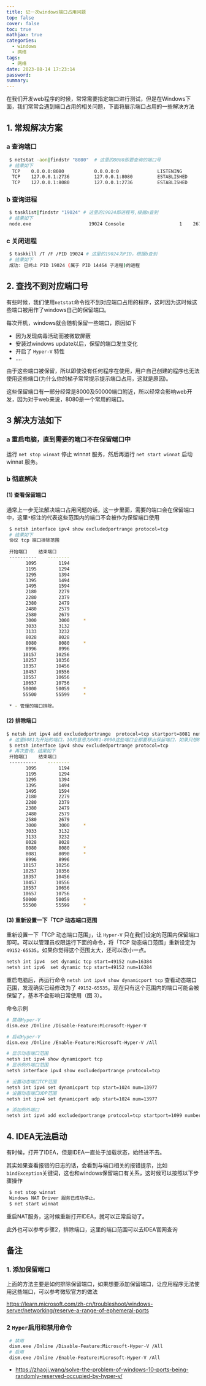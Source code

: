 ```yaml
---
title: 记一次windows端口占用问题
top: false
cover: false
toc: true
mathjax: true
categories:
  - windows
  - 网络
tags:
  - 网络
date: 2023-08-14 17:23:14
password:
summary:
---
```


在我们开发web程序的时候，常常需要指定端口进行测试，但是在Windows下面，我们常常会遇到端口占用的相关问题，下面将展示端口占用的一些解决方法

## 1. 常规解决方案

### **a 查询端口**

```bash
 $ netstat -aon|findstr "8080"  # 这里的8080即要查询的端口号
 # 结果如下
  TCP    0.0.0.0:8080           0.0.0.0:0              LISTENING       19024
  TCP    127.0.0.1:2736         127.0.0.1:8080         ESTABLISHED     8960
  TCP    127.0.0.1:8080         127.0.0.1:2736         ESTABLISHED     19024
```

### **b 查询进程**

```bash
 $ tasklist|findstr "19024" # 这里的19024即进程号,根据a查到
 # 结果如下
 node.exe                     19024 Console                    1    267,456 K
```

### **c 关闭进程**

```bash
 $ taskkill /T /F /PID 19024 # 这里的19024为PID，根据b查到
 # 结果如下
 成功: 已终止 PID 19024 (属于 PID 14464 子进程)的进程
```

## **2. 查找不到对应端口号**

有些时候，我们使用`netstat`命令找不到对应端口占用的程序，这时因为这时候这些端口被用作了windows自己的保留端口。

每次开机，windows就会随机保留一些端口，原因如下

* 因为发现病毒活动而被微软屏蔽
* 安装过windows update以后，保留的端口发生变化
* 开启了 `Hyper-V` 特性
* ....

由于这些端口被保留，所以即使没有任何程序在使用，用户自己创建的程序也无法使用这些端口(为什么你的梯子常常提示提示端口占用，这就是原因)。

这些保留端口有一部分经常是8000及50000端口附近，所以经常会影响web开发，因为对于web来说，8080是一个常用的端口。

## 3 解决方法如下

### **a 重启电脑，直到需要的端口不在保留端口中**

运行 `net stop winnat` 停止 winnat 服务，然后再运行 `net start winnat` 启动 winnat 服务。

### **b 彻底解决**

#### **(1) 查看保留端口**

通常上一步无法解决端口占用问题的话，这一步里面，需要的端口会在保留端口中，这里`*`标注的代表这些范围内的端口不会被作为保留端口使用

```bash
 $ netsh interface ipv4 show excludedportrange protocol=tcp
 # 结果如下
 协议 tcp 端口排除范围
 
 开始端口    结束端口
 ----------    --------
       1095        1194
       1195        1294
       1295        1394
       1395        1494
       1495        1594
       2180        2279
       2280        2379
       2380        2479
       2480        2579
       2580        2679
       3000        3000     *
       3033        3132
       3133        3232
       8028        8028
       8080        8080     *
       8996        8996
      10157       10256
      10257       10356
      10357       10456
      10457       10556
      10557       10656
      10657       10756
      50000       50059     *
      55500       55599     *
 
 * - 管理的端口排除。
```

#### **(2) 排除端口**

```bash
$ netsh int ipv4 add excludedportrange  protocol=tcp startport=8081 numberofports=10
 # 这里8081为开始的端口，10的意思为8081-8090这些端口全都要移出保留端口，如果只想8081不作为端口，那么10可以改成1
 $ netsh interface ipv4 show excludedportrange protocol=tcp
 # 再次查询，结果如下
 开始端口    结束端口
 ----------    --------
       1095        1194
       1195        1294
       1295        1394
       1395        1494
       1495        1594
       2180        2279
       2280        2379
       2380        2479
       2480        2579
       2580        2679
       3000        3000     *
       3033        3132
       3133        3232
       8028        8028
       8080        8080     *
       8081        8090     *
       8996        8996
      10157       10256
      10257       10356
      10357       10456
      10457       10556
      10557       10656
      10657       10756
      50000       50059     *
      55500       55599     *
```

#### (3) 重新设置一下「TCP 动态端口范围

重新设置一下「TCP 动态端口范围」，让 `Hyper-V` 只在我们设定的范围内保留端口即可。可以以管理员权限运行下面的命令，将「TCP 动态端口范围」重新设定为 `49152-65535`。如果你觉得这个范围太大，还可以改小一点。

```bash
netsh int ipv4  set dynamic tcp start=49152 num=16384
netsh int ipv6  set dynamic tcp start=49152 num=16384
```

重启电脑后，再运行命令 `netsh int ipv4 show dynamicport tcp` 查看动态端口范围，发现确实已经修改为了 `49152-65535`。现在只有这个范围内的端口可能会被保留了，基本不会影响日常使用（图 3）。

命令示例

```bash
# 禁用Hyper-V
dism.exe /Online /Disable-Feature:Microsoft-Hyper-V

# 启动Hyper-V
dism.exe /Online /Enable-Feature:Microsoft-Hyper-V /All

# 显示动态端口范围
netsh int ipv4 show dynamicport tcp
# 显示例外端口范围
netsh interface ipv4 show excludedportrange protocol=tcp

# 设置动态端口TCP范围
netsh int ipv4 set dynamicport tcp start=1024 num=13977
# 设置动态端口UDP范围
netsh int ipv4 set dynamicport udp start=1024 num=13977

# 添加例外端口
netsh int ipv4 add excludedportrange protocol=tcp startport=1099 numberofports=1
```



## **4. IDEA无法启动**

有时候，打开了IDEA，但是IDEA一直处于加载状态，始终进不去。

其实如果查看报错的日志的话，会看到与端口相关的报错提示，比如`bindException`关键词，这也和windows保留端口有关系，这时候可以按照以下步骤操作

```bash
 $ net stop winnat
 Windows NAT Driver 服务已成功停止。
 $ net start winnat
```

重启NAT服务，这时候重新打开IDEA，就可以正常启动了。

此外也可以参考步骤2，排除端口，这里的端口范围可以去IDEA官网查询

## **备注**

### **1. 添加保留端口**

上面的方法主要是如何排除保留端口，如果想要添加保留端口，让应用程序无法使用这些端口，可以参考微软官方的做法

https://learn.microsoft.com/zh-cn/troubleshoot/windows-server/networking/reserve-a-range-of-ephemeral-ports

### **2 `Hyper`启用和禁用命令**

```bash
 # 禁用
 dism.exe /Online /Disable-Feature:Microsoft-Hyper-V /All
 # 启用
 dism.exe /Online /Enable-Feature:Microsoft-Hyper-V /All
```

* https://zhaoji.wang/solve-the-problem-of-windows-10-ports-being-randomly-reserved-occupied-by-hyper-v/
